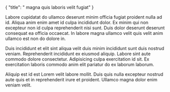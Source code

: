 {
  "title": " magna quis laboris velit fugiat"
}

Labore cupidatat do ullamco deserunt minim officia fugiat proident nulla ad id. Aliqua anim enim amet id culpa incididunt dolor. Ex minim qui non excepteur non id culpa reprehenderit nisi sunt. Duis dolor deserunt deserunt consequat ea officia occaecat. In labore magna ullamco velit quis velit anim ullamco est non do dolore in.

Duis incididunt et elit sint aliqua velit duis minim incididunt sunt duis nostrud veniam. Reprehenderit incididunt ex eiusmod aliquip. Labore sint aute commodo dolore consectetur. Adipisicing culpa exercitation id sit. Ex exercitation laboris commodo anim elit pariatur do ex laborum laborum.

Aliquip est id est Lorem velit labore mollit. Duis quis nulla excepteur nostrud aute quis et in reprehenderit irure et proident. Ullamco magna dolor enim veniam velit.